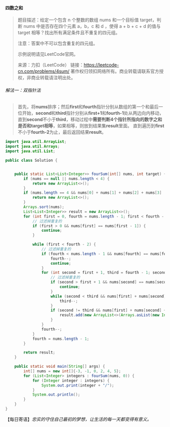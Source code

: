 #### 四数之和

> 题目描述：给定一个包含 n 个整数的数组 nums 和一个目标值 target，判断 nums 中是否存在四个元素 a，b，c 和 d ，使得 a + b + c + d 的值与 target 相等？找出所有满足条件且不重复的四元组。
>
> 注意：答案中不可以包含重复的四元组。
>
> 示例说明请见LeetCode官网。
>
> 来源：力扣（LeetCode）
> 链接：https://leetcode-cn.com/problems/4sum/
> 著作权归领扣网络所有。商业转载请联系官方授权，非商业转载请注明出处。

###### 解法一：双指针法

> 首先，将**nums**排序；然后**first**和**fourth**指针分别从数组的第一个和最后一位开始，**second**和**third**指针分别从**first+1**和**fourth-1**处从两边向内移动，直到**second**不小于**third**，移动过程中**需要判断4个指针所指向的数字之和是否和target相等**，如果相等，则放到结果集**result**里面。  直到遍历到**first**不小于**fourth-2**为止，最后返回结果**result**。

```java
import java.util.ArrayList;
import java.util.Arrays;
import java.util.List;

public class Solution {


    public static List<List<Integer>> fourSum(int[] nums, int target) {
        if (nums == null || nums.length < 4) {
            return new ArrayList<>();
        }
        if (nums.length == 4 && nums[0] + nums[1] + nums[2] + nums[3] != target) {
            return new ArrayList<>();
        }
        Arrays.sort(nums);
        List<List<Integer>> result = new ArrayList<>();
        for (int first = 0, fourth = nums.length - 1; first < fourth - 2; first++) {
            // 过滤掉重复的
            if (first > 0 && nums[first] == nums[first - 1]) {
                continue;
            }

            while (first < fourth - 2) {
                // 过滤掉重复的
                if (fourth < nums.length - 1 && nums[fourth] == nums[fourth + 1]) {
                    fourth--;
                    continue;
                }
                for (int second = first + 1, third = fourth - 1; second < third; second++) {
                    // 过滤掉重复的
                    if (second > first + 1 && nums[second] == nums[second - 1]) {
                        continue;
                    }
                    while (second < third && nums[first] + nums[second] + nums[third] + nums[fourth] > target) {
                        third--;
                    }
                    if (second != third && nums[first] + nums[second] + nums[third] + nums[fourth] == target) {
                        result.add(new ArrayList<>(Arrays.asList(new Integer[]{nums[first], nums[second], nums[third], nums[fourth]})));
                    }
                }
                fourth--;
            }
            fourth = nums.length - 1;
        }

        return result;
    }

    public static void main(String[] args) {
        int[] nums = new int[]{-3, -1, 0, 2, 4, 5};
        for (List<Integer> integers : fourSum(nums, 0)) {
            for (Integer integer : integers) {
                System.out.print(integer + "/");
            }
            System.out.println();
        }
    }
}
```

【每日寄语】*忠实的守住自己最初的梦想，让生活的每一天都变得有意义。* 

